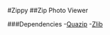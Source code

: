 #Zippy
##Zip Photo Viewer

###Dependencies
-[Quazip](http://quazip.sourceforge.net/ "Quazip")
-[Zlib](http://zlib.net/ "Zlib")